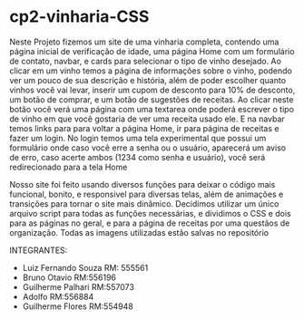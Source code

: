 # cp2-vinharia-CSS

Neste Projeto fizemos um site de uma vinharia completa, contendo uma página inicial de verificação de idade, uma página Home com um formulário de contato, navbar, e cards para selecionar o tipo de vinho desejado. Ao clicar em um vinho temos a página de informações sobre o vinho, podendo ver um pouco de sua descrição e história, além de poder escolher quanto vinhos você vai levar, inserir um cupom de desconto para 10% de desconto, um botão de comprar, e um botão de sugestões de receitas. Ao clicar neste botão você verá uma página com uma textarea onde poderá escrever o tipo de vinho em que você gostaria de ver uma receita usado ele. E na navbar temos links para para voltar a página Home, ir para página de receitas e fazer um login. No login temos uma tela experimental que possui um formulário onde caso você erre a senha ou o usuário, aparecerá um aviso de erro, caso acerte ambos (1234 como senha e usuário), você será redirecionado para a tela Home

Nosso site foi feito usando diversos funções para deixar o código mais funcional, bonito, e responsivel para diversas telas, além de animações e transições para tornar o site mais dinâmico. Decidimos utilizar um único arquivo script para todas as funções necessárias, e dividimos o CSS e dois para as páginas no geral, e para a página de receitas por uma questãos de organização. Todas as imagens utilizadas estão salvas no repositório

INTEGRANTES:
- Luiz Fernando Souza RM: 555561
- Bruno Otavio RM:556196
- Guilherme Palhari RM:557073
- Adolfo RM:556884
- Guilherme Flores RM:554948
